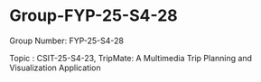 # Group-FYP-25-S4-28
Group Number: FYP-25-S4-28

Topic : CSIT-25-S4-23, TripMate: A Multimedia Trip Planning and Visualization Application

